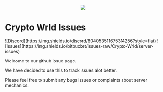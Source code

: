 <div align="middle">
<img width="auto" src="https://user-images.githubusercontent.com/42920111/153553939-d69c996f-e3e6-4f06-8391-4ab924bc521c.png" />
</div>

<h1>Crypto Wrld Issues</h1>
![Discord](https://img.shields.io/discord/804053511675314256?style=flat)
![Issues](https://img.shields.io/bitbucket/issues-raw/Crypto-Wrld/server-issues)
</div>
    
    

Welcome to our github issue page. 

We have decided to use this to track issues alot better. 

Please feel free to submit any bugs issues or complaints about server mechanics.
